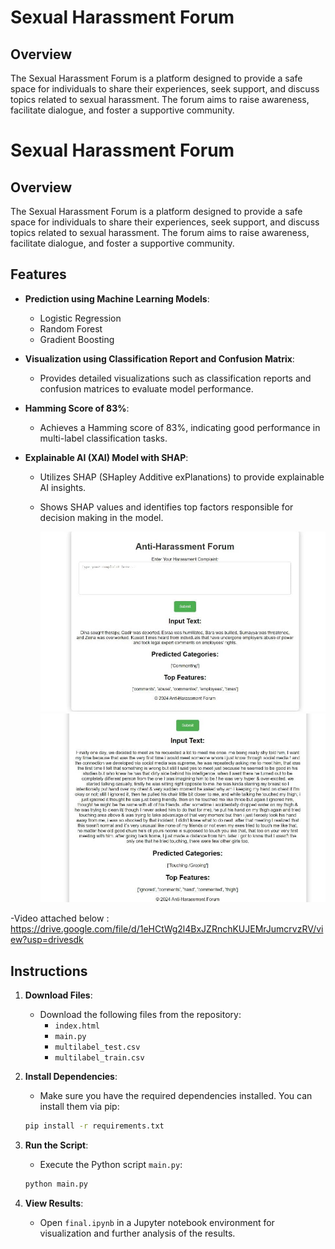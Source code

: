 # Sexual Harassment Forum

## Overview
The Sexual Harassment Forum is a platform designed to provide a safe space for individuals to share their experiences, seek support, and discuss topics related to sexual harassment. The forum aims to raise awareness, facilitate dialogue, and foster a supportive community.

# Sexual Harassment Forum

## Overview
The Sexual Harassment Forum is a platform designed to provide a safe space for individuals to share their experiences, seek support, and discuss topics related to sexual harassment. The forum aims to raise awareness, facilitate dialogue, and foster a supportive community.

## Features
- **Prediction using Machine Learning Models**:
  - Logistic Regression
  - Random Forest
  - Gradient Boosting

- **Visualization using Classification Report and Confusion Matrix**:
  - Provides detailed visualizations such as classification reports and confusion matrices to evaluate model performance.

- **Hamming Score of 83%**:
  - Achieves a Hamming score of 83%, indicating good performance in multi-label classification tasks.

- **Explainable AI (XAI) Model with SHAP**:
  - Utilizes SHAP (SHapley Additive exPlanations) to provide explainable AI insights.
  - Shows SHAP values and identifies top factors responsible for decision making in the model.
 
    ![Alt Text](img1.jpg)
    ![Alt Text](img2.jpg)
    
-Video attached below :
https://drive.google.com/file/d/1eHCtWg2l4BxJZRnchKUJEMrJumcrvzRV/view?usp=drivesdk 


## Instructions

1. **Download Files**:
    - Download the following files from the repository:
        - `index.html`
        - `main.py`
        - `multilabel_test.csv`
        - `multilabel_train.csv`

2. **Install Dependencies**:
    - Make sure you have the required dependencies installed. You can install them via pip:

    ```bash
    pip install -r requirements.txt
    ```

3. **Run the Script**:
    - Execute the Python script `main.py`:

    ```bash
    python main.py
    ```

4. **View Results**:
    - Open `final.ipynb` in a Jupyter notebook environment for visualization and further analysis of the results.
